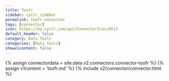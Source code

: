 ```yaml
---
title: Toofr
sidebar: cyclr_sidebar
permalink: toofr-connector
tags: [connector]
icon: https://my.cyclr.com/api/ConnectorIcon/8513
default_header: false
category: Data Tools
categories: [Data Tools]
showv1content: false
---
```

{% assign connectordata = site.data.v2.connectors.connector-toofr %}
{% assign v1content = 'toofr.md' %}
{% include v2/connector/connector.html %}	